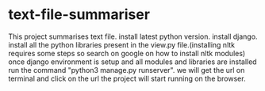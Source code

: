 # text-file-summariser
This project summarises text file.
install latest python version.
install django.
install all the python libraries present in the view.py file.(installing nltk requires some steps so search on google on how to install nltk modules)
once django environment is setup and all modules and libraries are installed run the command "python3 manage.py runserver".
we will get the url on terminal and click on the url the project will start running on the browser.
